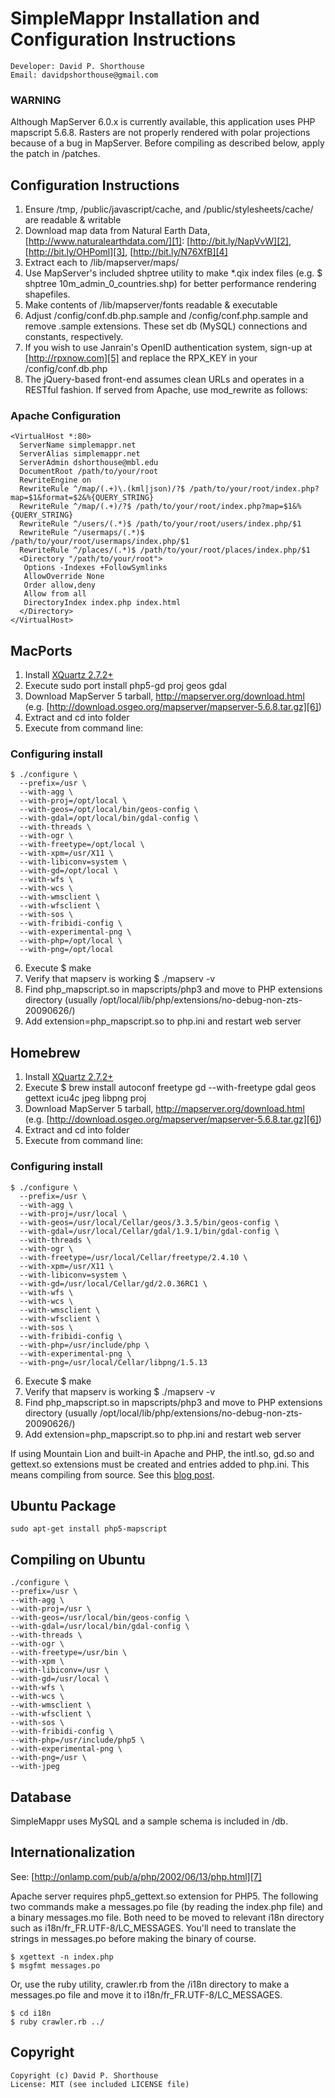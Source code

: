 SimpleMappr Installation and Configuration Instructions
=======================================================

    Developer: David P. Shorthouse
    Email: davidpshorthouse@gmail.com

### WARNING

Although MapServer 6.0.x is currently available, this application uses PHP mapscript 5.6.8. Rasters are not properly rendered with polar projections because of a bug in MapServer. Before compiling as described below, apply the patch in /patches.

Configuration Instructions
--------------------------

1. Ensure /tmp, /public/javascript/cache, and /public/stylesheets/cache/ are readable & writable
2. Download map data from Natural Earth Data, [http://www.naturalearthdata.com/][1]:
  [http://bit.ly/NapVvW][2], [http://bit.ly/OHPoml][3], [http://bit.ly/N76XfB][4]
3. Extract each to /lib/mapserver/maps/
4. Use MapServer's included shptree utility to make *.qix index files (e.g. $ shptree 10m_admin_0_countries.shp) for better performance rendering shapefiles.
5. Make contents of /lib/mapserver/fonts readable & executable
6. Adjust /config/conf.db.php.sample and /config/conf.php.sample and remove .sample extensions. These set db (MySQL) connections and constants, respectively.
7. If you wish to use Janrain's OpenID authentication system, sign-up at [http://rpxnow.com][5] and replace the RPX_KEY in your /config/conf.db.php
8. The jQuery-based front-end assumes clean URLs and operates in a RESTful fashion. If served from Apache, use mod_rewrite as follows:

### Apache Configuration

    <VirtualHost *:80>
      ServerName simplemappr.net
      ServerAlias simplemappr.net
      ServerAdmin dshorthouse@mbl.edu
      DocumentRoot /path/to/your/root
      RewriteEngine on
      RewriteRule ^/map/(.+)\.(kml|json)/?$ /path/to/your/root/index.php?map=$1&format=$2&%{QUERY_STRING}
      RewriteRule ^/map/(.+)/?$ /path/to/your/root/index.php?map=$1&%{QUERY_STRING}
      RewriteRule ^/users/(.*)$ /path/to/your/root/users/index.php/$1
      RewriteRule ^/usermaps/(.*)$ /path/to/your/root/usermaps/index.php/$1
      RewriteRule ^/places/(.*)$ /path/to/your/root/places/index.php/$1
      <Directory "/path/to/your/root">
       Options -Indexes +FollowSymlinks
       AllowOverride None
       Order allow,deny
       Allow from all
       DirectoryIndex index.php index.html
      </Directory>
    </VirtualHost>

MacPorts
--------

1. Install [XQuartz 2.7.2+][8]
2. Execute sudo port install php5-gd proj geos gdal
3. Download MapServer 5 tarball, http://mapserver.org/download.html (e.g. [http://download.osgeo.org/mapserver/mapserver-5.6.8.tar.gz][6])
4. Extract and cd into folder
5. Execute from command line:

### Configuring install

    $ ./configure \
      --prefix=/usr \
      --with-agg \
      --with-proj=/opt/local \
      --with-geos=/opt/local/bin/geos-config \
      --with-gdal=/opt/local/bin/gdal-config \
      --with-threads \
      --with-ogr \
      --with-freetype=/opt/local \
      --with-xpm=/usr/X11 \
      --with-libiconv=system \
      --with-gd=/opt/local \
      --with-wfs \
      --with-wcs \
      --with-wmsclient \
      --with-wfsclient \
      --with-sos \
      --with-fribidi-config \
      --with-experimental-png \
      --with-php=/opt/local \
      --with-png=/opt/local

6. Execute $ make
7. Verify that mapserv is working $ ./mapserv -v
8. Find php_mapscript.so in mapscripts/php3 and move to PHP extensions directory (usually /opt/local/lib/php/extensions/no-debug-non-zts-20090626/)
9. Add extension=php_mapscript.so to php.ini and restart web server

Homebrew
--------

1. Install [XQuartz 2.7.2+][8]
2. Execute $ brew install autoconf freetype gd --with-freetype gdal geos gettext icu4c jpeg libpng proj
3. Download MapServer 5 tarball, http://mapserver.org/download.html (e.g. [http://download.osgeo.org/mapserver/mapserver-5.6.8.tar.gz][6])
4. Extract and cd into folder
5. Execute from command line:	

### Configuring install

	$ ./configure \
	  --prefix=/usr \
	  --with-agg \
	  --with-proj=/usr/local \
	  --with-geos=/usr/local/Cellar/geos/3.3.5/bin/geos-config \
	  --with-gdal=/usr/local/Cellar/gdal/1.9.1/bin/gdal-config \
	  --with-threads \
	  --with-ogr \
	  --with-freetype=/usr/local/Cellar/freetype/2.4.10 \
	  --with-xpm=/usr/X11 \
	  --with-libiconv=system \
	  --with-gd=/usr/local/Cellar/gd/2.0.36RC1 \
	  --with-wfs \
	  --with-wcs \
	  --with-wmsclient \
	  --with-wfsclient \
	  --with-sos \
	  --with-fribidi-config \
	  --with-php=/usr/include/php \
	  --with-experimental-png \
	  --with-png=/usr/local/Cellar/libpng/1.5.13

6. Execute $ make
7. Verify that mapserv is working $ ./mapserv -v
8. Find php_mapscript.so in mapscripts/php3 and move to PHP extensions directory (usually /opt/local/lib/php/extensions/no-debug-non-zts-20090626/)
9. Add extension=php_mapscript.so to php.ini and restart web server

If using Mountain Lion and built-in Apache and PHP, the intl.so, gd.so and gettext.so extensions must be created and entries added to php.ini. This means compiling from source. See this [blog post][9].

Ubuntu Package
--------------

    sudo apt-get install php5-mapscript

Compiling on Ubuntu
-------------------

	./configure \
	--prefix=/usr \
	--with-agg \
	--with-proj=/usr \
	--with-geos=/usr/local/bin/geos-config \
	--with-gdal=/usr/local/bin/gdal-config \
	--with-threads \
	--with-ogr \
	--with-freetype=/usr/bin \
	--with-xpm \
	--with-libiconv=/usr \
	--with-gd=/usr/local \
	--with-wfs \
	--with-wcs \
	--with-wmsclient \
	--with-wfsclient \
	--with-sos \
	--with-fribidi-config \
	--with-php=/usr/include/php5 \
	--with-experimental-png \
	--with-png=/usr \
	--with-jpeg

Database
--------

SimpleMappr uses MySQL and a sample schema is included in /db.

Internationalization
--------------------

See: [http://onlamp.com/pub/a/php/2002/06/13/php.html][7]

Apache server requires php5_gettext.so extension for PHP5. The following two commands make a messages.po file (by reading the index.php file) and a binary messages.mo file. Both need to be moved to relevant i18n directory such as i18n/fr_FR.UTF-8/LC_MESSAGES. You'll need to translate the strings in messages.po before making the binary of course.

    $ xgettext -n index.php
    $ msgfmt messages.po

Or, use the ruby utility, crawler.rb from the /i18n directory to make a messages.po file and move it to i18n/fr_FR.UTF-8/LC_MESSAGES.

    $ cd i18n
    $ ruby crawler.rb ../

Copyright
---------

    Copyright (c) David P. Shorthouse
    License: MIT (see included LICENSE file)

[1]: http://www.naturalearthdata.com/
[2]: http://bit.ly/NapVvW
[3]: http://bit.ly/OHPoml
[4]: http://bit.ly/N76XfB
[5]: http://rpxnow.com
[6]: http://download.osgeo.org/mapserver/mapserver-5.6.8.tar.gz
[7]: http://onlamp.com/pub/a/php/2002/06/13/php.html
[8]: http://xquartz.macosforge.org/trac/wiki/X112.7.2
[9]: http://vanderveer.be/blog/2012/04/21/setting-up-my-perfect-developer-environment-on-osx-10-dot-8-mountain-lion-dp3-edition/
